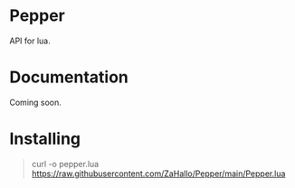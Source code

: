 # Pepper
API for lua.

# Documentation
Coming soon.

# Installing
> curl -o pepper.lua https://raw.githubusercontent.com/ZaHallo/Pepper/main/Pepper.lua
